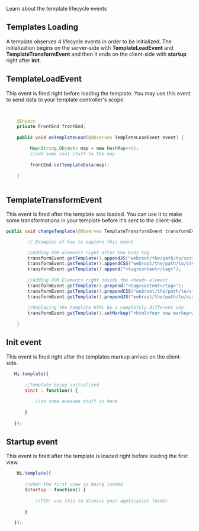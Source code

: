 <!--Topic description-->
<description>Learn about the template lifecycle events</description>

## Templates Loading
A template observes 4 lifecycle events in order to be initialized. The initialization begins on the server-side with __TemplateLoadEvent__ and __TemplateTransformEvent__ and then it ends on the client-side with __startup__ right after __init__. 

<diag style="width:580px;height:695px" src="assets/images/diagrams/svg/Template-load-flow.svg"></diag>



## TemplateLoadEvent
This event is fired right before loading the template. You may use this event to send data to your template controller's scope.

```java

    
    @Inject
    private FrontEnd frontEnd;
    
    public void onTemplateLoad(@Observes TemplateLoadEvent event) {

         Map<String,Object> map = new HashMap<>();
         //add some cool stuff to the map
      
         frontEnd.setTemplateData(map);           
        
    }
    

```

## TemplateTransformEvent
This event is fired after the template was loaded. You can use it to make some transformations in your template before it's sent to the client-side.
```java
public void changeTemplate(@Observes TemplateTransformEvent transformEvent){

        // Examples of how to explore this event

        //Adding DOM elements right after the body tag
        transformEvent.getTemplate().appendJS("webroot/the/path/to/script.js"); 
        transformEvent.getTemplate().appendCSS("webroot/the/path/to/style.css"); 
        transformEvent.getTemplate().append("<tag>content</tag>");
        
        //Adding DOM Elements right inside the <head> element.
        transformEvent.getTemplate().prepend("<tag>content</tag>");
        transformEvent.getTemplate().prependCSS("webroot/the/path/to/style.css")
        transformEvent.getTemplate().prependJS("webroot/the/path/to/script.js");
        
        //Replacing the template HTML by a completely different one.
        transformEvent.getTemplate().setMarkup("<html>Your new markup</html>");

    }

```

## Init event
This event is fired right after the templates markup arrives on the client-side.
```javascript
   Hi.template({
	   
       //Template being initialized
       $init : function() {
       
           //do some awesome stuff in here      
       
       } 
   
   }); 

```

## Startup event
This event is fired after the template is loaded right before loading the first view.
```javascript
    Hi.template({
		
       //when the first view is being loaded
       $startup : function() {
        
           //TIP: use this to dismiss your application loader
       
       } 
   
   }); 

```